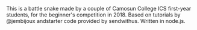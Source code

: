 This is a battle snake made by a couple of Camosun College ICS first-year students, for the beginner's competition in 2018. Based on tutorials by @jembijoux andstarter code provided by sendwithus. Written in node.js.
